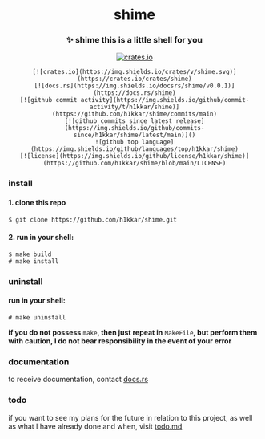 <div align="center">
    <h1>shime</h1>
    <h3>✨ <strong>shime this is a little shell for you</strong></h3>
    <a href="https://crates.io/crates/shime"><img alt="crates.io" src="https://img.shields.io/crates/v/shime.svg"></a>

    [![crates.io](https://img.shields.io/crates/v/shime.svg)](https://crates.io/crates/shime)
    [![docs.rs](https://img.shields.io/docsrs/shime/v0.0.1)](https://docs.rs/shime)
    [![github commit activity](https://img.shields.io/github/commit-activity/t/h1kkar/shime)](https://github.com/h1kkar/shime/commits/main)
    [![github commits since latest release](https://img.shields.io/github/commits-since/h1kkar/shime/latest/main)]()
    ![github top language](https://img.shields.io/github/languages/top/h1kkar/shime)
    [![license](https://img.shields.io/github/license/h1kkar/shime)](https://github.com/h1kkar/shime/blob/main/LICENSE)


</div>


### install
#### 1. clone this repo
```
$ git clone https://github.com/h1kkar/shime.git
```
#### 2. run in your shell:
```
$ make build
# make install
```
### uninstall
#### run in your shell:
```
# make uninstall
```

**if you do not possess** `make`**, then just repeat in** `MakeFile`**, but perform them with caution, I do not bear responsibility in the event of your error**

### documentation
to receive documentation, contact [docs.rs](https://docs.rs/shime)

### todo
if you want to see my plans for the future in relation to this project, as well as what I have already done and when, visit [todo.md](https://github.com/h1kkar/shime/blob/main/todo.md)